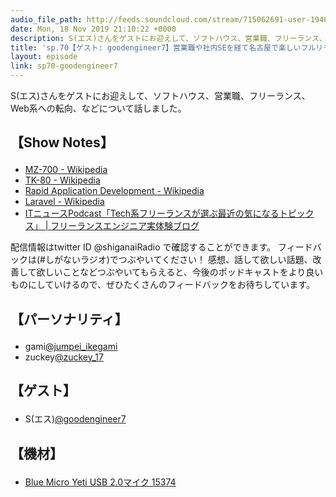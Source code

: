 ```yaml
---
audio_file_path: http://feeds.soundcloud.com/stream/715062691-user-194620696-sp70-goodengineer7.mp3
date: Mon, 18 Nov 2019 21:10:22 +0000
description: S(エス)さんをゲストにお迎えして、ソフトハウス、営業職、フリーランス、Web系への転向、などについて話しました。
title: 'sp.70【ゲスト: goodengineer7】営業職や社内SEを経て名古屋で楽しいフルリモートのフリーランスWebエンジニアになるまで'
layout: episode
link: sp70-goodengineer7
---
```


<p><span>S(エス)さんをゲストにお迎えして、ソフトハウス、営業職、フリーランス、Web系への転向、などについて話しました。</span></p>
<h2>
  <p>【Show Notes】</p>
</h2>
<ul>
  <li><a href="https://ja.wikipedia.org/wiki/MZ-700" target="_blank">MZ-700 - Wikipedia</a></li>
  <li><a href="https://ja.wikipedia.org/wiki/TK-80" target="_blank">TK-80 - Wikipedia</a></li>
  <li><a href="https://ja.wikipedia.org/wiki/Rapid_Application_Development" target="_blank">Rapid Application Development - Wikipedia</a></li>
  <li><a href="https://ja.wikipedia.org/wiki/Laravel" target="_blank">Laravel - Wikipedia</a></li>
  <li><a href="https://free-engineer.xrea.jp/techfree-podcast" target="_blank">ITニュースPodcast「Tech系フリーランスが選ぶ最近の気になるトピックス」 | フリーランスエンジニア実体験ブログ</a></li>
</ul>
<p><span>
  配信情報はtwitter ID @shiganaiRadio で確認することができます。
  フィードバックは(#しがないラジオ)でつぶやいてください！
  感想、話して欲しい話題、改善して欲しいことなどつぶやいてもらえると、今後のポッドキャストをより良いものにしていけるので、ぜひたくさんのフィードバックをお待ちしています。
</span></p>
<h2>
  <p>【パーソナリティ】</p>
</h2>
<ul>
  <li>gami<a href="https://twitter.com/jumpei_ikegami" target="_blank">@jumpei_ikegami</a></li>
  <li>zuckey<a href="https://twitter.com/zuckey_17" target="_blank">@zuckey_17</a></li>
</ul>
<h2>
  <p>【ゲスト】</p>
</h2>
<ul>
  <li>S(エス)<a href="https://twitter.com/goodengineer7" target="_blank">@goodengineer7</a></li>
</ul>
<h2>
  <p>【機材】</p>
</h2>
<ul>
  <li><a href="http://amzn.to/2tlkud3" target="_blank">Blue Micro Yeti USB 2.0マイク 15374</a></li>
</ul>
